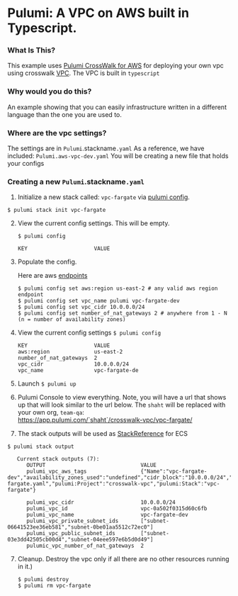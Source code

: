 # Pulumi:  A VPC on AWS built in Typescript.

### What Is This?

This example uses [Pulumi CrossWalk for AWS](https://www.pulumi.com/docs/guides/crosswalk/aws/#pulumi-crosswalk-for-aws) for deploying your own vpc using crosswalk [VPC](https://www.pulumi.com/docs/guides/crosswalk/aws/vpc/).  The VPC is built in `typescript`

### Why would you do this?  
An example showing that you can easily infrastructure written in a different language than the one you are used to.

### Where are the vpc settings? 
 The settings are in `Pulumi`.stackname`.yaml`
 As a reference, we have included: `Pulumi.aws-vpc-dev.yaml`
 You will be creating a new file that holds your configs

### Creating a new `Pulumi`.stackname`.yaml`

1. Initialize a new stack called: `vpc-fargate` via [pulumi config](https://www.pulumi.com/docs/reference/cli/pulumi_config_set/). 
```
$ pulumi stack init vpc-fargate
```

2. View the current config settings. This will be empty.
   ```
   $ pulumi config
   ```
   ```
   KEY                     VALUE
   ```
3. Populate the config.

   Here are aws [endpoints](https://docs.aws.amazon.com/general/latest/gr/rande.html)
   ```
   $ pulumi config set aws:region us-east-2 # any valid aws region endpoint
   $ pulumi config set vpc_name pulumi vpc-fargate-dev
   $ pulumi config set vpc_cidr 10.0.0.0/24
   $ pulumi config set number_of_nat_gateways 2 # anywhere from 1 - N (n = number of availability zones)
   ```
   
4. View the current config settings
   ```$ pulumi config```
   ```
   KEY                     VALUE
   aws:region              us-east-2
   number_of_nat_gateways  2
   vpc_cidr                10.0.0.0/24
   vpc_name                vpc-fargate-de
   ```

5. Launch
 ```$ pulumi up```

6. Pulumi Console to view everything.  Note, you will have a url that shows up that will look similar to the url below.  The `shaht` will be replaced with your own org, `team-qa`:   
   https://app.pulumi.com/`shaht`/crosswalk-vpc/vpc-fargate/

7. The stack outputs will be used as [StackReference](https://www.pulumi.com/docs/intro/concepts/organizing-stacks-projects/#inter-stack-dependencies) for ECS

```$ pulumi stack output```

```
   Current stack outputs (7):
      OUTPUT                              VALUE
      pulumi_vpc_aws_tags                 {"Name":"vpc-fargate-dev","availability_zones_used":"undefined","cidr_block":"10.0.0.0/24","cost_center":"1234","crosswalk":"yes","demo":"true","number_of_nat_gateways":"2","pulumi:Configs":"Pulumi.vpc-fargate.yaml","pulumi:Project":"crosswalk-vpc","pulumi:Stack":"vpc-fargate"}

      pulumi_vpc_cidr                     10.0.0.0/24
      pulumi_vpc_id                       vpc-0a502f0315d60c6fb
      pulumi_vpc_name                     vpc-fargate-dev
      pulumi_vpc_private_subnet_ids       ["subnet-06641523ee36eb581","subnet-0be01aa5512c72ec0"]
      pulumi_vpc_public_subnet_ids        ["subnet-03e3dd42505cb00d4","subnet-04eee597e6b5d0d49"]
      pulumic_vpc_number_of_nat_gateways  2
   ```

7. Cleanup.  Destroy the vpc only if all there are no other resources running in it.)
   ```
   $ pulumi destroy
   $ pulumi rm vpc-fargate
   ```
